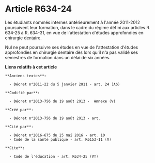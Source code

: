 # Article R634-24

Les étudiants nommés internes antérieurement à l'année 2011-2012 poursuivent leur formation, dans le cadre du régime défini
aux articles R. 634-25 à R. 634-31, en vue de l'attestation d'études approfondies en chirurgie dentaire. 

Nul ne peut poursuivre ses études en vue de l'attestation d'études approfondies en chirurgie dentaire dès lors qu'il n'a pas
validé ses semestres de formation dans un délai de six années.

**Liens relatifs à cet article**

	**Anciens textes**:

	  - Décret n°2011-22 du 5 janvier 2011 - art. 24 (Ab)

	**Codifié par**:

	  - Décret n°2013-756 du 19 août 2013 -  Annexe (V)

	**Créé par**:

	  - Décret n°2013-756 du 19 août 2013 - art.

	**Cité par**:

	  - Décret n°2016-675 du 25 mai 2016 - art. 10
	  - Code de la santé publique - art. R6153-11 (V)

	**Cite**:

	  - Code de l'éducation - art. R634-25 (VT)
